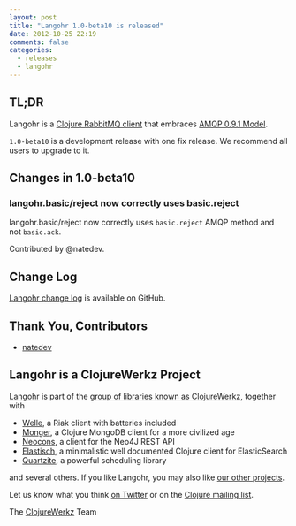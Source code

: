 ```yaml
---
layout: post
title: "Langohr 1.0-beta10 is released"
date: 2012-10-25 22:19
comments: false
categories:
  - releases
  - langohr
---
```


## TL;DR

Langohr is a [Clojure RabbitMQ client](http://clojurerabbitmq.info) that embraces [AMQP 0.9.1 Model](http://bitly.com/amqp-model-explained).

`1.0-beta10` is a development release with one fix release. We recommend all users to upgrade to it.


## Changes in 1.0-beta10

### langohr.basic/reject now correctly uses basic.reject

langohr.basic/reject now correctly uses `basic.reject` AMQP method
and not `basic.ack`.

Contributed by @natedev.



## Change Log

[Langohr change log](https://github.com/michaelklishin/langohr/blob/master/ChangeLog.md) is available on GitHub.


## Thank You, Contributors

* [natedev](http://github.com/natedev)


## Langohr is a ClojureWerkz Project

[Langohr](http://clojurerabbitmq.info) is part of the [group of libraries known as ClojureWerkz](http://clojurewerkz.org), together with

 * [Welle](http://clojureriak.info), a Riak client with batteries included
 * [Monger](http://clojuremongodb.info), a Clojure MongoDB client for a more civilized age
 * [Neocons](http://clojureneo4j.info), a client for the Neo4J REST API
 * [Elastisch](http://clojureelasticsearch.info), a minimalistic well documented Clojure client for ElasticSearch
 * [Quartzite](http://clojurequartz.info), a powerful scheduling library

and several others. If you like Langohr, you may also like [our other projects](http://clojurewerkz.org).

Let us know what you think [on Twitter](http://twitter.com/clojurewerkz) or on the [Clojure mailing list](https://groups.google.com/group/clojure).


The [ClojureWerkz](http://clojurewerkz.org) Team
